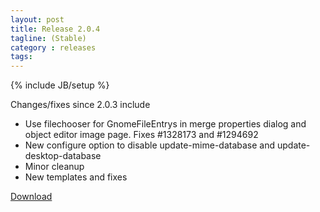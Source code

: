 ```yaml
---
layout: post
title: Release 2.0.4
tagline: (Stable)
category : releases
tags:
---
```

{% include JB/setup %}

Changes/fixes since 2.0.3 include

- Use filechooser for GnomeFileEntrys in merge properties dialog and object editor image page. Fixes #1328173 and #1294692
- New configure option to disable update-mime-database and update-desktop-database
- Minor cleanup
- New templates and fixes

[Download](/pages/download.html)
